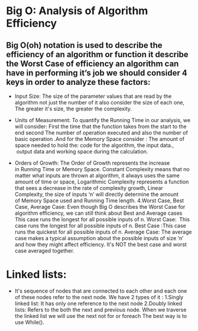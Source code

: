 # Big O: Analysis of Algorithm Efficiency
## Big O(oh) notation is used to describe the efficiency of an algorithm or function it describe the Worst Case of efficiency an algorithm can have in performing it’s job we should consider 4 keys in order to analyze these factors:
+ Input Size:
The size of the parameter values that are read by the algorithm not just the number of it also consider the size of each one, The greater it's size, the greater the complexity.

+ Units of Measurement: To quantify the Running Time in our analysis, we will consider: First the time that the function takes from the start to the end second The number of operation executed and also the number of basic operation .And for the Memory Space consider : The amount of space needed to hold the: code for the algorithm, the input data.,  output data and working space during the calculation.

+ Orders of Growth: The Order of Growth represents the increase in Running Time or Memory Space. Constant Complexity means that no matter what inputs are thrown at algorithm, it always uses the same amount of time or space, Logarithmic Complexity represents a function that sees a decrease in the rate of complexity growth, Linear Complexity, the size of inputs ‘n’ will directly determine the amount of Memory Space used and Running Time length.
4.Worst Case, Best Case, Average Case:
Even though Big O describes the Worst Case for algorithm efficiency, we can still think about Best and Average cases This case runs the longest for all possible inputs of n.
Worst Case:  This case runs the longest for all possible inputs of n.
Best Case :This case runs the quickest for all possible inputs of n.
Average Case: The average case makes a typical assumption about the possible inputs of size ‘n’ and how they might affect efficiency. It's NOT the best case and worst case averaged together.


# Linked lists:
+ It's sequence of nodes that are connected to each other and each one of these nodes refer to the next node. We have 2 types of it :
1.Singly linked list: It has only one reference to the next node
2.Doubly linked lists: Refers to the both the next and previous node.
When we traverse the linked list we will use the next not for or foreach The best way is to use While().